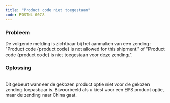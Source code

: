 ```yaml
---
title: "Product code niet toegestaan"
code: POSTNL-0078
---
```


<div class="columnLayout single" data-layout="single">
<div class="cell normal" data-type="normal">
<div class="innerCell">
<p><h3>Probleem</h3></p><p>De volgende melding is zichtbaar bij het aanmaken van een zending:<br>"Product code {product code} is not allowed for this shipment." of "Product code {product code} is niet toegestaan voor deze zending.".<br><h3>Oplossing</h3><br>Dit gebeurt wanneer de gekozen product optie niet voor de gekozen zending toepasbaar is. Bijvoorbeeld als u kiest voor een EPS product optie, maar de zending naar China gaat.</p></div>
</div>
</div>